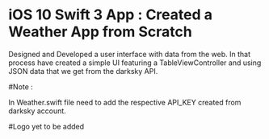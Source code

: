 # iOS 10 Swift 3 App : Created a Weather App from Scratch

Designed and Developed a user interface with data from the web. In that process have created a simple UI featuring a TableViewController and using JSON data that we get from the darksky API.

#Note :

In Weather.swift file need to add the respective API_KEY created from darksky account.

#Logo yet to be added
